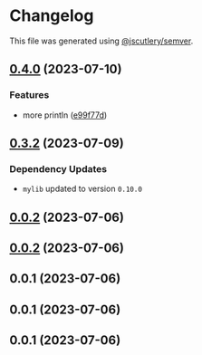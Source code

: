 # Changelog

This file was generated using [@jscutlery/semver](https://github.com/jscutlery/semver).

## [0.4.0](https://github.com/XIIKJIIX/nxrust/compare/justapp-0.3.2...justapp-0.4.0) (2023-07-10)


### Features

* more println ([e99f77d](https://github.com/XIIKJIIX/nxrust/commit/e99f77d160f62c66db05e66399a80561e85653dc))

## [0.3.2](https://github.com/XIIKJIIX/nxrust/compare/justapp-0.3.1...justapp-0.3.2) (2023-07-09)

### Dependency Updates

* `mylib` updated to version `0.10.0`
## [0.0.2](https://github.com/XIIKJIIX/nxrust/compare/justapp-0.0.1...justapp-0.0.2) (2023-07-06)

## [0.0.2](https://github.com/XIIKJIIX/nxrust/compare/justapp-0.0.1...justapp-0.0.2) (2023-07-06)

## 0.0.1 (2023-07-06)

## 0.0.1 (2023-07-06)

## 0.0.1 (2023-07-06)

